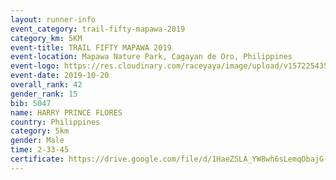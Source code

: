 ```yaml
---
layout: runner-info 
event_category: trail-fifty-mapawa-2019 
category_km: 5KM 
event-title: TRAIL FIFTY MAPAWA 2019  
event-location: Mapawa Nature Park, Cagayan de Oro, Philippines 
event-logo: https://res.cloudinary.com/raceyaya/image/upload/v1572254355/logo/trail-fifty-mapawa_fizjmb.jpg 
event-date: 2019-10-20 
overall_rank: 42
gender_rank: 15
bib: 5047
name: HARRY PRINCE FLORES
country: Philippines
category: 5km
gender: Male
time: 2-33-45
certificate: https://drive.google.com/file/d/1HaeZSLA_YW8wh6sLemqObajG-osPp-f6/view?usp=sharing
---
```

